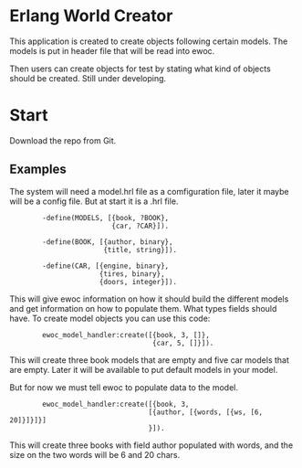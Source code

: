 # Erlang World Creator #

This application is created to create objects following certain
models. The models is put in header file that will be read into ewoc.

Then users can create objects for test by stating what kind of objects
should be created. Still under developing.

# Start #

Download the repo from Git.

## Examples ##

The system will need a model.hrl file as a comfiguration file, later
it maybe will be a config file. But at start it is a .hrl file.

            -define(MODELS, [{book, ?BOOK},
                             {car, ?CAR}]).

            -define(BOOK, [{author, binary},
                           {title, string}]).

            -define(CAR, [{engine, binary},
                          {tires, binary},
                          {doors, integer}]).

This will give ewoc information on how it should build the different
models and get information on how to populate them. What types fields
should have. To create model objects you can use this code:

            ewoc_model_handler:create([{book, 3, []},
                                       {car, 5, []}]).

This will create three book models that are empty and five car models
that are empty. Later it will be available to put default models in
your model.

But for now we must tell ewoc to populate data to the model.

            ewoc_model_handler:create([{book, 3,
                                      [{author, [{words, [{ws, [6, 20]}]}]}]
                                      }]).

This will create three books with field author populated with words,
and the size on the two words will be 6 and 20 chars.